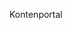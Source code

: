<Token xmlns:xlink="http://www.w3.org/1999/xlink">Kontenportal</Token>

<!--HONumber=Jun16_HO4-->


